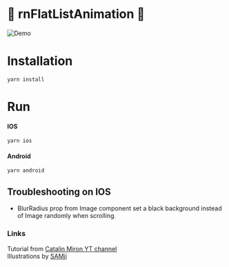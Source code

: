 # :unicorn: rnFlatListAnimation :unicorn:

![Demo](https://github.com/jkancel/rnFlatListAnimation/blob/master/demo.gif?raw=true)

# Installation
```
yarn install
```

# Run

#### IOS
```
yarn ios
```

#### Android

```
yarn android
```

## Troubleshooting on IOS

- BlurRadius prop from Image component set a black background instead of Image randomly when scrolling.

### Links

Tutorial from [Catalin Miron YT channel](https://youtu.be/gOj4BlzYF4A)  
Illustrations by [SAMji](https://dribbble.com/SAMji_illustrator)
